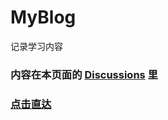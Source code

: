 # MyBlog
记录学习内容

### 内容在本页面的 [Discussions](https://github.com/ohxxxmo/MyBlog/discussions) 里
### [点击直达](https://github.com/ohxxxmo/MyBlog/discussions)
